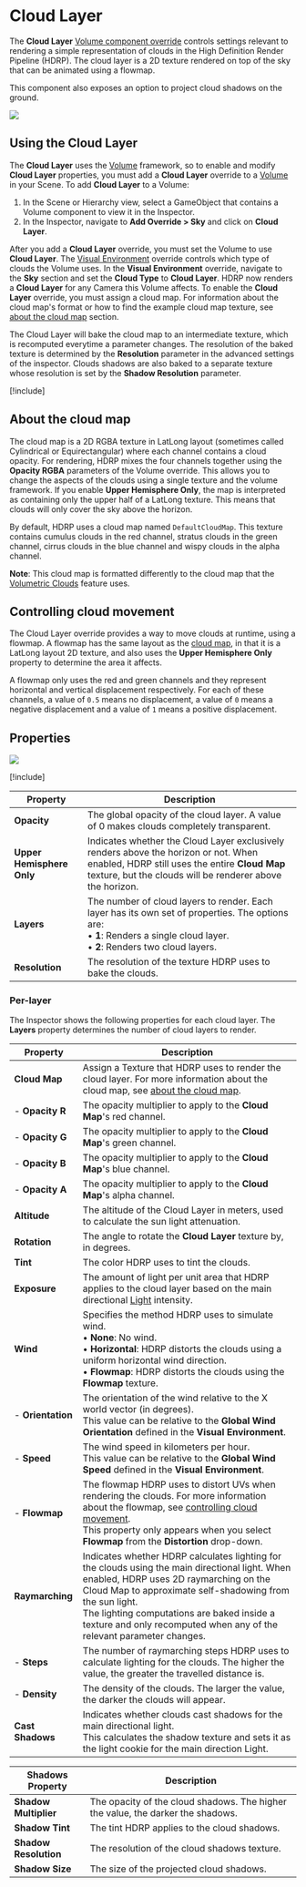 # Cloud Layer

The **Cloud Layer** [Volume component override](Volume-Components.md) controls settings relevant to rendering a simple representation of clouds in the High Definition Render Pipeline (HDRP). The cloud layer is a 2D texture rendered on top of the sky that can be animated using a flowmap.

This component also exposes an option to project cloud shadows on the ground.

![](Images/HDRPFeatures-CloudLayer.png)

## Using the Cloud Layer

The **Cloud Layer** uses the [Volume](Volumes.md) framework, so to enable and modify **Cloud Layer** properties, you must add a **Cloud Layer** override to a [Volume](Volumes.md) in your Scene. To add **Cloud Layer** to a Volume:

1. In the Scene or Hierarchy view, select a GameObject that contains a Volume component to view it in the Inspector.
2. In the Inspector, navigate to **Add Override > Sky** and click on **Cloud Layer**.

After you add a **Cloud Layer** override, you must set the Volume to use **Cloud Layer**. The [Visual Environment](Override-Visual-Environment.md) override controls which type of clouds the Volume uses. In the **Visual Environment** override, navigate to the **Sky** section and set the **Cloud Type** to **Cloud Layer**. HDRP now renders a **Cloud Layer** for any Camera this Volume affects.
To enable the **Cloud Layer** override, you must assign a cloud map. For information about the cloud map's format or how to find the example cloud map texture, see [about the cloud map](#about-the-cloud-map) section.

The Cloud Layer will bake the cloud map to an intermediate texture, which is recomputed everytime a parameter changes. The resolution of the baked texture is determined by the **Resolution** parameter in the advanced settings of the inspector.
Clouds shadows are also baked to a separate texture whose resolution is set by the **Shadow Resolution** parameter.

[!include[](snippets/volume-override-api.md)]

## About the cloud map

The cloud map is a 2D RGBA texture in LatLong layout (sometimes called Cylindrical or Equirectangular) where each channel contains a cloud opacity. For rendering, HDRP mixes the four channels together using the **Opacity RGBA** parameters of the Volume override. This allows you to change the aspects of the clouds using a single texture and the volume framework.
If you enable **Upper Hemisphere Only**, the map is interpreted as containing only the upper half of a LatLong texture. This means that clouds will only cover the sky above the horizon.

By default, HDRP uses a cloud map named `DefaultCloudMap`. This texture contains cumulus clouds in the red channel, stratus clouds in the green channel, cirrus clouds in the blue channel and wispy clouds in the alpha channel.

**Note**: This cloud map is formatted differently to the cloud map that the [Volumetric Clouds](Override-Volumetric-Clouds.md) feature uses.

## Controlling cloud movement

The Cloud Layer override provides a way to move clouds at runtime, using a flowmap. A flowmap has the same layout as the [cloud map](#about-the-cloud-map), in that it is a LatLong layout 2D texture, and also uses the **Upper Hemisphere Only** property to determine the area it affects.

A flowmap only uses the red and green channels and they represent horizontal and vertical displacement respectively. For each of these channels, a value of `0.5` means no displacement, a value of `0` means a negative displacement and a value of `1` means a positive displacement.

## Properties

![](Images/Override-CloudLayer.png)

[!include[](snippets/Volume-Override-Enable-Properties.md)]

| Property                  | Description                                                  |
| ------------------------- | ------------------------------------------------------------ |
| **Opacity**               | The global opacity of the cloud layer. A value of 0 makes clouds completely transparent. |
| **Upper Hemisphere Only** | Indicates whether the Cloud Layer exclusively renders above the horizon or not. When enabled, HDRP still uses the entire **Cloud Map** texture, but the clouds will be renderer above the horizon. |
| **Layers**                | The number of cloud layers to render. Each layer has its own set of properties. The options are:<br/>&#8226; **1**: Renders a single cloud layer.<br/>&#8226; **2**: Renders two cloud layers. |
| **Resolution**            | The resolution of the texture HDRP uses to bake the clouds.  |

### Per-layer

The Inspector shows the following properties for each cloud layer. The **Layers** property determines the number of cloud layers to render.

| Property               | Description                                                  |
| ---------------------- | ------------------------------------------------------------ |
| **Cloud Map**          | Assign a Texture that HDRP uses to render the cloud layer. For more information about the cloud map, see [about the cloud map](#about-the-cloud-map). |
| - **Opacity R**        | The opacity multiplier to apply to the **Cloud Map**'s red channel. |
| - **Opacity G**        | The opacity multiplier to apply to the **Cloud Map**'s green channel. |
| - **Opacity B**        | The opacity multiplier to apply to the **Cloud Map**'s blue channel. |
| - **Opacity A**        | The opacity multiplier to apply to the **Cloud Map**'s alpha channel. |
| **Altitude**           | The altitude of the Cloud Layer in meters, used to calculate the sun light attenuation. |
| **Rotation**           | The angle to rotate the **Cloud Layer** texture by, in degrees. |
| **Tint**               | The color HDRP uses to tint the clouds.                      |
| **Exposure**           | The amount of light per unit area that HDRP applies to the cloud layer based on the main directional [Light](Light-Component.md) intensity. |
| **Wind**               | Specifies the method HDRP uses to simulate wind.<br />&#8226; **None**: No wind.<br />&#8226; **Horizontal**: HDRP distorts the clouds using a uniform horizontal wind direction.<br />&#8226; **Flowmap**: HDRP distorts the clouds using the **Flowmap** texture. |
| - **Orientation**      | The orientation of the wind relative to the X world vector (in degrees).<br />This value can be relative to the **Global Wind Orientation** defined in the **Visual Environment**. |
| - **Speed**            | The wind speed in kilometers per hour.<br />This value can be relative to the **Global Wind Speed** defined in the **Visual Environment**. |
| - **Flowmap**          | The flowmap HDRP uses to distort UVs when rendering the clouds. For more information about the flowmap, see [controlling cloud movement](#controlling-cloud-movement).<br />This property only appears when you select **Flowmap** from the **Distortion** drop-down. |
| **Raymarching**        | Indicates whether HDRP calculates lighting for the clouds using the main directional light. When enabled, HDRP uses 2D raymarching on the Cloud Map to approximate self-shadowing from the sun light.<br /> The lighting computations are baked inside a texture and only recomputed when any of the relevant parameter changes. |
| - **Steps**            | The number of raymarching steps HDRP uses to calculate lighting for the clouds. The higher the value, the greater the travelled distance is. |
| - **Density**          | The density of the clouds. The larger the value, the darker the clouds will appear. |
| **Cast Shadows**       | Indicates whether clouds cast shadows for the main directional light.<br/>This calculates the shadow texture and sets it as the light cookie for the main direction Light. |

| Shadows Property      | Description                                                  |
| --------------------- | ------------------------------------------------------------ |
| **Shadow Multiplier** | The opacity of the cloud shadows. The higher the value, the darker the shadows. |
| **Shadow Tint**       | The tint HDRP applies to the cloud shadows.                  |
| **Shadow Resolution** | The resolution of the cloud shadows texture.                 |
| **Shadow Size**       | The size of the projected cloud shadows.                     |
